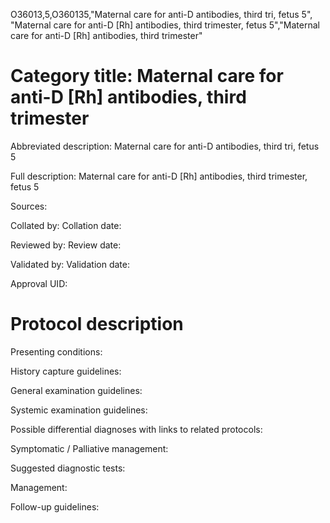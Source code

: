 O36013,5,O360135,"Maternal care for anti-D antibodies, third tri, fetus 5", "Maternal care for anti-D [Rh] antibodies, third trimester, fetus 5","Maternal care for anti-D [Rh] antibodies, third trimester"
# Category title: Maternal care for anti-D [Rh] antibodies, third trimester

Abbreviated description: Maternal care for anti-D antibodies, third tri, fetus 5

Full description: Maternal care for anti-D [Rh] antibodies, third trimester, fetus 5

Sources:

Collated by:
Collation date:

Reviewed by:
Review date:

Validated by:
Validation date:

Approval UID:

# Protocol description

Presenting conditions:

History capture guidelines:

General examination guidelines:

Systemic examination guidelines:

Possible differential diagnoses with links to related protocols:

Symptomatic / Palliative management:

Suggested diagnostic tests:

Management:

Follow-up guidelines:
